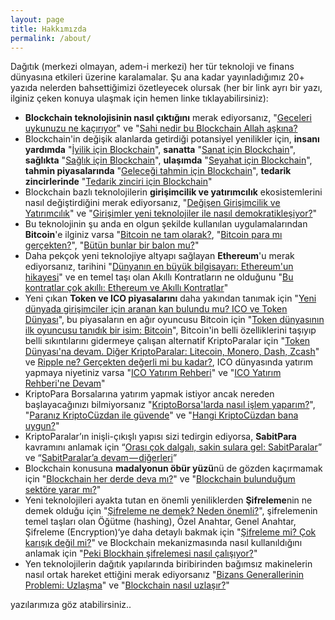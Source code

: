 ```yaml
---
layout: page
title: Hakkımızda
permalink: /about/
---
```


Dağıtık (merkezi olmayan, adem-i merkezi) her tür teknoloji ve finans dünyasına etkileri üzerine karalamalar. Şu ana kadar yayınladığımız 20+ yazıda nelerden bahsettiğimizi özetleyecek olursak (her bir link ayrı bir yazı, ilginiz çeken konuya ulaşmak için hemen linke tıklayabilirsiniz): 

- **Blockchain teknolojisinin nasıl çıktığını** merak ediyorsanız, "[Geceleri uykunuzu ne kaçırıyor](https://ademimerkezi.com/genel/2018/03/01/Geceleri-uykunuzu-ne-kaciriyor.html)" ve "[Sahi nedir bu Blockchain Allah aşkına?](https://ademimerkezi.com/genel/2018/03/02/Sahi-nedir-bu-blockchain-allah-askina.html) 
- Blockchain'in değişik alanlarda getirdiği potansiyel yenilikler için, **insanı yardımda** "[İyilik için Blockchain](https://ademimerkezi.com/genel/2018/03/29/Iyilik-icin-blockchain.html)", **sanatta** "[Sanat için Blockchain](https://ademimerkezi.com/genel/2018/03/29/Iyilik-icin-blockchain.html)", **sağlıkta** "[Sağlık için Blockchain](https://ademimerkezi.com/genel/2018/04/17/saglik-icin-blockchain.html)", **ulaşımda** "[Seyahat için Blockchain](https://ademimerkezi.com/genel/2018/07/06/seyahat-icin-blockchain.html)", **tahmin piyasalarında** "[Geleceği tahmin için Blockchain](https://ademimerkezi.com/genel/2018/07/13/gelecegi-tahmin-icin-blockchain.html)", **tedarik zincirlerinde** "[Tedarik zinciri için Blockchain](https://ademimerkezi.com/genel/2018/08/17/tedarik-zinciri-icin-blockchain.html)"
- Blockchain bazlı teknolojilerin **girişimcilik ve yatırımcılık** ekosistemlerini nasıl değiştirdiğini merak ediyorsanız, "[Değişen Girişimcilik ve Yatırımcılık](https://ademimerkezi.com/genel/2018/05/17/degisen-girisimcilik-ve-yatirimcilik.html)" ve "[Girişimler yeni teknolojiler ile nasıl demokratikleşiyor?](https://ademimerkezi.com/genel/2018/05/21/girisimler-yeni-teknolijler-ile-nasil-demokratiklesiyor.html)"
- Bu teknolojinin şu anda en olgun şekilde kullanılan uygulamalarından **Bitcoin**'e ilginiz varsa "[Bitcoin ne tam olarak?](https//ademimerkezi.com/genel/2018/03/13/Bitcoin-ne-tam-olarak.html), "[Bitcoin para mı gerçekten?](https://ademimerkezi.com/genel/2018/03/22/Bitcoin-para-mi-gercekten.html)", "[Bütün bunlar bir balon mu?](https://ademimerkezi.com/genel/2018/03/05/Butun-bunlar-bir-balon-mu.html)"
- Daha pekçok yeni teknolojiye altyapı sağlayan **Ethereum**'u merak ediyorsanız, tarihini "[Dünyanın en büyük bilgisayarı: Ethereum'un hikayesi](https://ademimerkezi.com/genel/2018/06/14/dunyanin-en-buyuk-bilgisayari-ethereumun-hikayesi.html)" ve en temel taşı olan Akıllı Kontratların ne olduğunu "[Bu kontratlar çok akıllı: Ethereum ve Akıllı Kontratlar](https://ademimerkezi.com/genel/2018/06/29/bu-kontratlar-cok-akilli-ethereum-ve-akilli-kontratlar.html)" 
- Yeni çıkan **Token ve ICO piyasalarını** daha yakından tanımak için "[Yeni dünyada girişimciler için aranan kan bulundu mu? ICO ve Token Dünyası](https://ademimerkezi.com/genel/2018/05/25/ico-ve-token-dunyasi.html)", bu piyasaların en ağır oyuncusu Bitcoin için "[Token dünyasının ilk oyuncusu tanıdık bir isim: Bitcoin](https://ademimerkezi.com/genel/2018/06/01/token-dunyasinin-ilk-oyuncusu-tanidik-bir-isim-bitcoin.html)", Bitcoin'in belli özelliklerini taşıyıp belli sıkıntılarını gidermeye çalışan alternatif KriptoParalar için "[Token Dünyası'na devam. Diğer KriptoParalar: Litecoin, Monero, Dash, Zcash](https://ademimerkezi.com/genel/2018/06/07/token-dunyasina-devam-diger-kriptopalar-litecoin-monero-dash-zcash.html)" ve [Ripple ne? Gerçekten değerli mi bu kadar?](https://ademimerkezi.com/genel/2018/09/28/ripple-ne-gercekten-degerli-mi-bu-kadar.html), ICO dünyasında yatırım yapmaya niyetiniz varsa "[ICO Yatırım Rehberi](https://ademimerkezi.com/genel/2018/09/14/ico-yatirim-rehberi.html)" ve "[ICO Yatırım Rehberi'ne Devam](https://ademimerkezi.com/genel/2018/09/21/ico-yatirim-rehberine-devam.html)"
- KriptoPara Borsalarına yatırım yapmak istiyor ancak nereden başlayacağınızı bilmiyorsanız "[KriptoBorsa'larda nasıl işlem yaparım?](https://ademimerkezi.com/genel/2018/10/04/kriptoborsalarda-nasil-islem-yaparim.html)", "[Paranız KriptoCüzdan ile güvende](https://ademimerkezi.com/genel/2018/10/11/KriptoParaniz-KriptoCuzdan-ile-guvende.html)" ve "[Hangi KriptoCüzdan bana uygun?](https://ademimerkezi.com/genel/2018/10/12/Hangi-KriptoCuzdan-bana-uygun.html)"
- KriptoParalar’ın inişli-çıkışlı yapısı sizi tedirgin ediyorsa, **SabitPara** kavramını anlamak için “[Orası çok dalgalı, sakin sulara gel: SabitParalar](https://ademimerkezi.com/genel/2018/07/20/Orasi-cok-dalgali-sakin-sulara-gel-sabitparalar.html)” ve “[SabitParalar’a devam — diğerleri](https://ademimerkezi.com/genel/2018/07/27/sabitparalara-devam-digerleri.html)”
- Blockchain konusuna **madalyonun öbür yüzü**nü de gözden kaçırmamak için "[Blockchain her derde deva mı?](https://ademimerkezi.com/genel/2018/08/03/blockchain-her-derde-deva-mi.html)" ve "[Blockchain bulunduğum sektöre yarar mı?](https://ademimerkezi.com/genel/2018/08/10/Blockchain-bulundugum-sektore-yarar-mi.html)"
- Yeni teknolojileri ayakta tutan en önemli yeniliklerden **Şifreleme**nin ne demek olduğu için "[Şifreleme ne demek? Neden önemli?](https://ademimerkezi.com/genel/2018/04/25/sifreleme-ne-demek-neden-onemli.html)",  şifrelemenin temel taşları olan Öğütme (hashing), Özel Anahtar, Genel Anahtar, Şifreleme (Encryption)‘ye daha detaylı bakmak için "[Şifreleme mi? Çok karışık değil mi?](https://ademimerkezi.com/genel/2018/04/26/sifreleme-mi-cok-karisik-degil-mi.html)" ve Blockchain mekanizmasında nasıl kullanıldığını anlamak için "[Peki Blockhain şifrelemesi nasıl çalışıyor?](https://ademimerkezi.com/genel/2018/05/08/Peki-Blockchain-sifrelemesi-nasil-calisiyor.html)" 
- Yen teknolojilerin dağıtık yapılarında biribirinden bağımsız makinelerin nasıl ortak hareket ettiğini merak ediyorsanız "[Bizans Generallerinin Problemi: Uzlaşma](https://ademimerkezi.com/genel/2018/08/31/bizans-generalinin-problemi-uzla%C5%9Fmak.html)" ve "[Blockchain nasıl uzlaşır?](https://ademimerkezi.com/genel/2018/09/07/Peki-blockchain-nasil-uzlasir.html)"

yazılarımıza göz atabilirsiniz.. 
